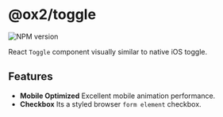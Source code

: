 # @ox2/toggle
![NPM version](https://img.shields.io/badge/npm-private-orange.svg?style=flat)

React `Toggle` component visually similar to native iOS toggle.

## Features

* **Mobile Optimized** Excellent mobile animation performance.
* **Checkbox** Its a styled browser `form element` checkbox.
